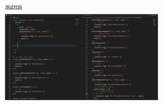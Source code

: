 [测试代码](https://github.com/ifer-itcast/vue-router)

![路由](https://github.com/ifer-itcast/mianshi-enhance/blob/master/resource/46/%E8%B7%AF%E7%94%B1.png)